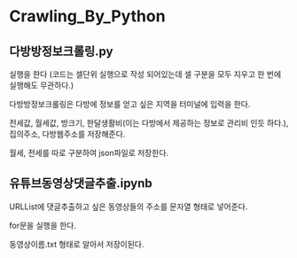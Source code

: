 # Crawling_By_Python

## 다방방정보크롤링.py
실행을 한다
(코드는 셀단위 실행으로 작성 되어있는데 셀 구분을 모두 지우고 한 번에 실행해도 무관하다.)

다방방정보크롤링은 다방에 정보를 얻고 싶은 지역을 터미널에 입력을 한다.

전세값, 월세값, 방크기, 한달생활비(이는 다방에서 제공하는 정보로 관리비 인듯 하다.),집의주소, 다방웹주소를 저장해준다.

월세, 전세를 따로 구분하여 json파일로 저장한다.



## 유튜브동영상댓글추출.ipynb

URLList에 댓글추출하고 싶은 동영상들의 주소를 문자열 형태로 넣어준다.

for문을 실행을 한다.

동영상이름.txt 형태로 알아서 저장이된다.
